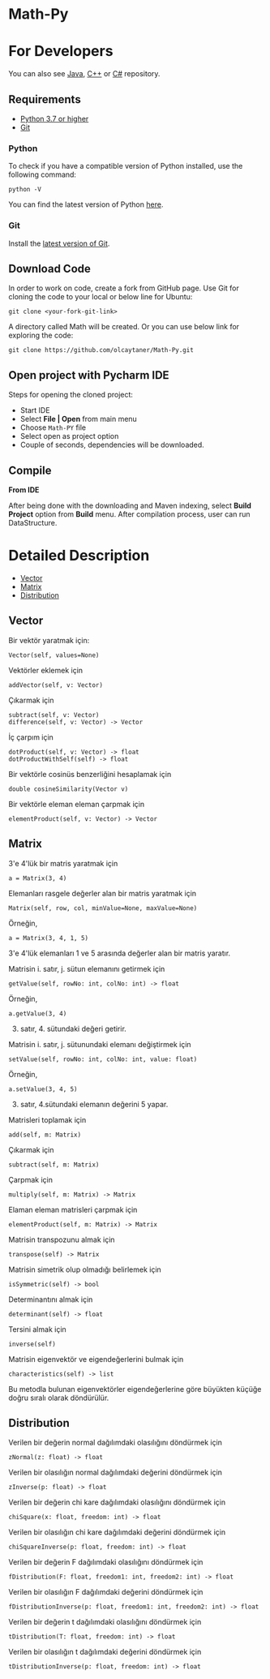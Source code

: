 # Math-Py

For Developers
============
You can also see [Java](https://github.com/starlangsoftware/Math), [C++](https://github.com/starlangsoftware/Math-CPP) or [C#](https://github.com/starlangsoftware/Math-CPP) repository.

## Requirements

* [Python 3.7 or higher](#python)
* [Git](#git)

### Python 

To check if you have a compatible version of Python installed, use the following command:

    python -V
    
You can find the latest version of Python [here](https://www.python.org/downloads/).

### Git

Install the [latest version of Git](https://git-scm.com/book/en/v2/Getting-Started-Installing-Git).

## Download Code

In order to work on code, create a fork from GitHub page. 
Use Git for cloning the code to your local or below line for Ubuntu:

	git clone <your-fork-git-link>

A directory called Math will be created. Or you can use below link for exploring the code:

	git clone https://github.com/olcaytaner/Math-Py.git

## Open project with Pycharm IDE

Steps for opening the cloned project:

* Start IDE
* Select **File | Open** from main menu
* Choose `Math-PY` file
* Select open as project option
* Couple of seconds, dependencies will be downloaded. 


## Compile

**From IDE**

After being done with the downloading and Maven indexing, select **Build Project** option from **Build** menu. After compilation process, user can run DataStructure.

Detailed Description
============
+ [Vector](#vector)
+ [Matrix](#matrix)
+ [Distribution](#distribution)

## Vector

Bir vektör yaratmak için:

	Vector(self, values=None)

Vektörler eklemek için

	addVector(self, v: Vector)

Çıkarmak için

	subtract(self, v: Vector)
	difference(self, v: Vector) -> Vector

İç çarpım için

	dotProduct(self, v: Vector) -> float
	dotProductWithSelf(self) -> float

Bir vektörle cosinüs benzerliğini hesaplamak için

	double cosineSimilarity(Vector v)

Bir vektörle eleman eleman çarpmak için

	elementProduct(self, v: Vector) -> Vector

## Matrix

3'e 4'lük bir matris yaratmak için

	a = Matrix(3, 4)

Elemanları rasgele değerler alan bir matris yaratmak için

	Matrix(self, row, col, minValue=None, maxValue=None)

Örneğin, 

	a = Matrix(3, 4, 1, 5)
 
3'e 4'lük elemanları 1 ve 5 arasında değerler alan bir matris yaratır.

Matrisin i. satır, j. sütun elemanını getirmek için 

	getValue(self, rowNo: int, colNo: int) -> float

Örneğin,

	a.getValue(3, 4)

3. satır, 4. sütundaki değeri getirir.

Matrisin i. satır, j. sütunundaki elemanı değiştirmek için

	setValue(self, rowNo: int, colNo: int, value: float)

Örneğin,

	a.setValue(3, 4, 5)

3. satır, 4.sütundaki elemanın değerini 5 yapar.

Matrisleri toplamak için

	add(self, m: Matrix)

Çıkarmak için 

	subtract(self, m: Matrix)

Çarpmak için 

	multiply(self, m: Matrix) -> Matrix

Elaman eleman matrisleri çarpmak için

	elementProduct(self, m: Matrix) -> Matrix

Matrisin transpozunu almak için

	transpose(self) -> Matrix

Matrisin simetrik olup olmadığı belirlemek için

	isSymmetric(self) -> bool

Determinantını almak için

	determinant(self) -> float

Tersini almak için

	inverse(self)

Matrisin eigenvektör ve eigendeğerlerini bulmak için

	characteristics(self) -> list

Bu metodla bulunan eigenvektörler eigendeğerlerine göre büyükten küçüğe doğru 
sıralı olarak döndürülür.

## Distribution

Verilen bir değerin normal dağılımdaki olasılığını döndürmek için

	zNormal(z: float) -> float

Verilen bir olasılığın normal dağılımdaki değerini döndürmek için

	zInverse(p: float) -> float

Verilen bir değerin chi kare dağılımdaki olasılığını döndürmek için

	chiSquare(x: float, freedom: int) -> float

Verilen bir olasılığın chi kare dağılımdaki değerini döndürmek için

	chiSquareInverse(p: float, freedom: int) -> float

Verilen bir değerin F dağılımdaki olasılığını döndürmek için

	fDistribution(F: float, freedom1: int, freedom2: int) -> float

Verilen bir olasılığın F dağılımdaki değerini döndürmek için

	fDistributionInverse(p: float, freedom1: int, freedom2: int) -> float

Verilen bir değerin t dağılımdaki olasılığını döndürmek için

	tDistribution(T: float, freedom: int) -> float

Verilen bir olasılığın t dağılımdaki değerini döndürmek için

	tDistributionInverse(p: float, freedom: int) -> float

